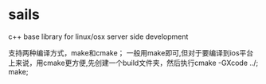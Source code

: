 sails
=====

c++ base library for linux/osx server side development

支持两种编译方式，make和cmake；
一般用make即可,但对于要编译到ios平台上来说，用cmake更方便,先创建一个build文件夹，然后执行cmake -GXcode ../; make;
